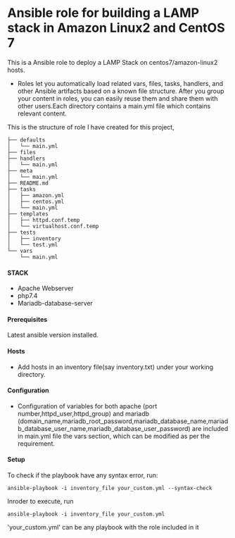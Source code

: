 <h1 class="code-line" data-line-start=0 data-line-end=1 ><a id="Ansible_role_for_building_a_LAMP_stack_in_Amazon_Linux2_0_and_CentOS_7"></a>Ansible role for building a LAMP stack in Amazon Linux2 and CentOS 7</h1>
<p class="has-line-data" data-line-start="2" data-line-end="3">This is a Ansible role to deploy a LAMP Stack on centos7/amazon-linux2 hosts.</p>
<ul>
<li class="has-line-data" data-line-start="4" data-line-end="6">Roles let you automatically load related vars, files, tasks, handlers, and other Ansible artifacts based on a known file structure. After you group your content in roles, you can easily reuse them and share them with other users.Each directory contains a main.yml file which contains relevant content.</li>
</ul>
<p class="has-line-data" data-line-start="6" data-line-end="7">This is the structure of role I have created for this project,</p>
<pre><code class="has-line-data" data-line-start="8" data-line-end="34" class="language-sh">├── defaults
│   └── main.yml
├── files
├── handlers
│   └── main.yml
├── meta
│   └── main.yml
├── README.md
├── tasks
│   ├── amazon.yml
│   ├── centos.yml
│   └── main.yml
├── templates
│   ├── httpd.conf.temp
│   └── virtualhost.conf.temp
├── tests
│   ├── inventory
│   └── test.yml
└── vars
    └── main.yml
</code></pre>
<h4 class="code-line" data-line-start=35 data-line-end=36 ><a id="STACK_35"></a>STACK</h4>
<ul>
<li class="has-line-data" data-line-start="36" data-line-end="37">Apache Webserver</li>
<li class="has-line-data" data-line-start="37" data-line-end="38">php7.4</li>
<li class="has-line-data" data-line-start="38" data-line-end="39">Mariadb-database-server</li>
</ul>
<h4 class="code-line" data-line-start=39 data-line-end=40 ><a id="Prerequisites_39"></a>Prerequisites</h4>
<p class="has-line-data" data-line-start="40" data-line-end="41">Latest ansible version installed.</p>
<h4 class="code-line" data-line-start=41 data-line-end=42 ><a id="Hosts_41"></a>Hosts</h4>
<ul>
<li class="has-line-data" data-line-start="42" data-line-end="43">Add hosts in an inventory file(say inventory.txt) under your working directory.</li>
</ul>
<h4 class="code-line" data-line-start=43 data-line-end=44 ><a id="Apache__Database_configuration_43"></a>Configuration</h4>
<ul>
<li class="has-line-data" data-line-start="44" data-line-end="45">Configuration of variables for both apache (port number,httpd_user,httpd_group) and mariadb (domain_name,mariadb_root_password,mariadb_database_name,mariadb_database_user_name,mariadb_database_user_password) are included in main.yml file the vars section, which can be modified as per the requirement.</li>
</ul>
<h4 class="code-line" data-line-start=45 data-line-end=46 ><a id="Setup_45"></a>Setup</h4>
<p class="has-line-data" data-line-start="46" data-line-end="47">To check if the playbook have any syntax error, run:</p>
<pre><code class="has-line-data" data-line-start="49" data-line-end="51" class="language-sh">ansible-playbook -i inventory_file your_custom.yml --syntax-check
</code></pre>
<p class="has-line-data" data-line-start="51" data-line-end="52">Inroder to execute, run</p>
<pre><code class="has-line-data" data-line-start="53" data-line-end="55" class="language-sh">ansible-playbook -i inventory_file your_custom.yml
</code></pre>
<p class="has-line-data" data-line-start="56" data-line-end="57">'your_custom.yml' can be any playbook with the role included in it </p>

